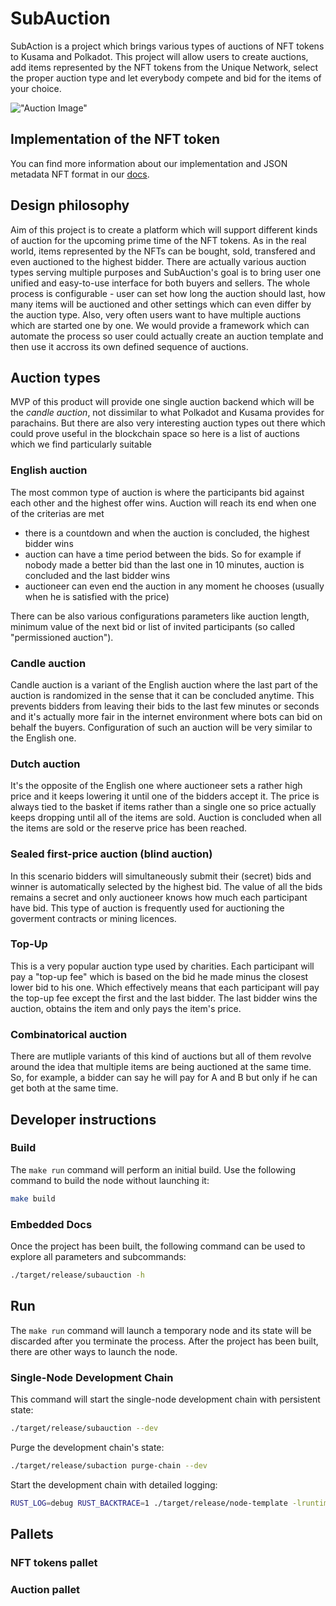 # SubAuction

SubAction is a project which brings various types of auctions of NFT tokens to Kusama and Polkadot. This project will allow users to
create auctions, add items represented by the NFT tokens from the Unique Network, select the proper auction type and let
everybody compete and bid for the items of your choice.

!["Auction
Image"](https://img.etimg.com/thumb/width-600,height-400,imgsize-113275,resizemode-1,msid-76076103/news/politics-and-nation/auction-of-specially-plucked-teas-on-june-22-to-commemorate-international-tea-day.jpg)

## Implementation of the NFT token
You can find more information about our implementation and JSON metadata NFT format in our [docs](nft.md).

## Design philosophy

Aim of this project is to create a platform which will support different kinds of auction for the upcoming prime time of the
NFT tokens. As in the real world, items represented by the NFTs can be bought, sold, transfered and even auctioned to
the highest bidder. There are actually various auction types serving multiple purposes and SubAuction's goal is to bring user one
unified and easy-to-use interface for both buyers and sellers. 
The whole process is configurable - user can set how long the auction should last, how many items will be auctioned
and other settings which can even differ by the auction type.
Also, very often users want to have multiple auctions which are started one by one. We would provide a framework which can
automate the process so user could actually create an auction template and then use it accross its own defined sequence of auctions.

## Auction types 

MVP of this product will provide one single auction backend which will be the *candle auction*, not dissimilar to what
Polkadot and Kusama provides for parachains. But there are also very interesting auction types out there which could prove useful in the
blockchain space so here is a list of auctions which we find particularly suitable

### English auction 

The most common type of auction is where the participants bid against each other and the highest offer wins. Auction will
reach its end when one of the criterias are met

 - there is a countdown and when the auction is concluded, the highest bidder wins 
 - auction can have a time period between the bids. So for example if nobody made a better bid than the last one in 10
   minutes, auction is concluded and the last bidder wins 
 - auctioneer can even end the auction in any moment he chooses (usually when he is satisfied with the price)

There can be also various configurations parameters like auction length, minimum value of the next bid or list of invited
participants (so called "permissioned auction"). 

### Candle auction 

Candle auction is a variant of the English auction where the last part of the auction is randomized in the sense that it
can be concluded anytime. This prevents bidders from leaving their bids to the last few minutes or seconds and it's
actually more fair in the internet environment where bots can bid on behalf the buyers. Configuration of such an auction
will be very similar to the English one. 


### Dutch auction 

It's the opposite of the English one where auctioneer sets a rather high price and it keeps lowering it until one of the
bidders accept it. The price is always tied to the basket if items rather than a single one so price actually keeps
dropping until all of the items are sold. Auction is concluded when all the items are sold or the reserve price has been
reached. 

### Sealed first-price auction (blind auction)

In this scenario bidders will simultaneously submit their (secret) bids and winner is automatically selected by the
highest bid. The value of all the bids remains a secret and only auctioneer knows how much each participant have bid. This
type of auction is frequently used for auctioning the goverment contracts or mining licences. 


### Top-Up 

This is a very popular auction type used by charities. Each participant will pay a "top-up fee" which is based on the
bid he made minus the closest lower bid to his one. Which effectively means that each participant will pay the top-up
fee except the first and the last bidder. The last bidder wins the auction, obtains the item and only pays the item's
price.  

### Combinatorical auction 

There are mutliple variants of this kind of auctions but all of them revolve around the idea that multiple items are
being auctioned at the same time. So, for example, a bidder can say he will pay for A and B but only if he can get both
at the same time. 

## Developer instructions

### Build

The `make run` command will perform an initial build. Use the following command to build the node
without launching it:

```sh
make build
```

### Embedded Docs

Once the project has been built, the following command can be used to explore all parameters and
subcommands:

```sh
./target/release/subauction -h
```

## Run

The `make run` command will launch a temporary node and its state will be discarded after you
terminate the process. After the project has been built, there are other ways to launch the node.

### Single-Node Development Chain

This command will start the single-node development chain with persistent state:

```bash
./target/release/subauction --dev
```

Purge the development chain's state:

```bash
./target/release/subaction purge-chain --dev
```

Start the development chain with detailed logging:

```bash
RUST_LOG=debug RUST_BACKTRACE=1 ./target/release/node-template -lruntime=debug --dev
```

## Pallets 

### NFT tokens pallet 

### Auction pallet